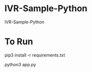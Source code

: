 # IVR-Sample-Python
IVR-Sample-Python
# To Run
  pip3 install -r requirements.txt
  
  python3 app.py
